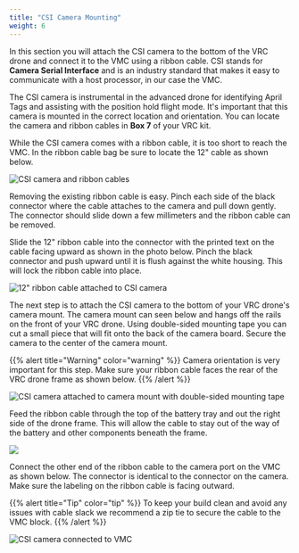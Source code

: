 ```yaml
---
title: "CSI Camera Mounting"
weight: 6
---
```


In this section you will attach the CSI camera to the bottom of the VRC drone
and connect it to the VMC using a ribbon cable.
CSI stands for **Camera Serial Interface** and is an industry standard that makes
it easy to communicate with a host processor, in our case the VMC.

The CSI camera is instrumental in the advanced drone for identifying April Tags and
assisting with the position hold flight mode. It's important that this camera
is mounted in the correct location and orientation. You can locate the camera
and ribbon cables in **Box 7** of your VRC kit.

While the CSI camera comes with a ribbon cable, it is too short to reach the VMC.
In the ribbon cable bag be sure to locate the 12" cable as shown below.

![CSI camera and ribbon cables](csi_camera_parts.jpg)

Removing the existing ribbon cable is easy. Pinch each side of the black
connector where the cable attaches to the camera and pull down gently.
The connector should slide down a few millimeters and the ribbon cable can be removed.

Slide the 12" ribbon cable into the connector with the printed text on the cable
facing upward as shown in the photo below. Pinch the black connector and push
upward until it is flush against the white housing. This will lock the ribbon
cable into place.

![12" ribbon cable attached to CSI camera](csi_cable_swap.jpg)

The next step is to attach the CSI camera to the bottom of your
VRC drone's camera mount. The camera mount can seen below and hangs
off the rails on the front of your VRC drone. Using double-sided mounting
tape you can cut a small piece that will fit onto the back of the camera
board. Secure the camera to the center of the camera mount.

{{% alert title="Warning" color="warning" %}}
Camera orientation is very important for this step.
Make sure your ribbon cable faces the rear of the VRC drone frame as shown below.
{{% /alert %}}

![CSI camera attached to camera mount with double-sided mounting tape](csi_camera_mounted_beneath.jpg)

Feed the ribbon cable through the top of the battery tray and out the
right side of the drone frame. This will allow the cable to stay out of
the way of the battery and other components beneath the frame.

![](csi_camera_cable_side_view.jpg)

Connect the other end of the ribbon cable to the camera port on the
VMC as shown below. The connector is identical to the connector on the camera.
Make sure the labeling on the ribbon cable is facing outward.

{{% alert title="Tip" color="tip" %}}
To keep your build clean and avoid any issues with cable slack we
recommend a zip tie to secure the cable to the VMC block.
{{% /alert %}}

![CSI camera connected to VMC](csi_camera_connected_to_vmc.jpg)

